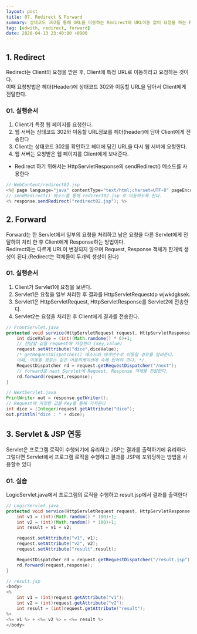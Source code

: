 ```yaml
---
layout: post
title: 07. Redirect & Forward
summary: 상태코드 302를 통해 URL을 이동하는 Redirect와 URL이동 없이 요청을 하는 Forward 둘의 차이점을 알아본다.
tag: [edwith, redirect, forward]
date: 2020-04-13 23:40:00 +0900
---
```


## 1. Redirect

Redirect는 Client의 요청을 받은 후, Client에 특정 URL로 이동하라고 요청하는 것이다.
<br>이때 요청방법은 헤더(Header)에 상태코드 302와 이동할 URL을 담아서 Client에게 전달한다.

### 01. 실행순서
1. Client가 특정 웹 페이지를 요청한다.
2. 웹 서버는 상태코드 302와 이동할 URL정보를 헤더(header)에 담아 Client에게 전송한다
3. Client는 상태코드 302를 확인하고 헤더에 담긴 URL을 다시 웹 서버에 요청한다.
4. 웹 서버는 요청받은 웹 페이지를 Client에게 보내준다.

* Redirect 하기 위해서는 HttpServletResponse의 sendRedirect() 메소드를 사용한다

```java
// WebContent/redirect02.jsp
<%@ page language="java" contentType="text/html;charset=UTF-8" pageEncoding="UTF-8"%>
// sendRedirect() 메소드를 통해 redirect02.jsp 로 이동하도록 한다.
<% response.sendRedirect("redirect02.jsp"); %>
```

## 2. Forward

Forward는 한 Servlet에서 일부의 요청을 처리하고 남은 요청을 다른 Servlet에게 전달하여 처리 한 후 Client에게 Response하는 방법이다.
<br>Redirect와는 다르게 URL이 변경되지 않으며 Request, Response 객체가 한개씩 생성이 된다.(Redirect는 객체들이 두개씩 생성이 된다)

### 01. 실행순서
1. Client가 Servlet1에 요청을 보낸다.
2. Servlet1은 요청을 일부 처리한 후 결과를 HttpServletRequestdp wjwkdgksek.
3. Servlet1은 HttpServletRequest, HttpServletResponse를 Servlet2에 전송한다.
4. Servlet2는 요청을 처리한 후 Client에게 결과를 전송한다.

```java
// FrontServlet.java
protected void service(HttpServletRequest request, HttpServletResponse response) throws ServletException, IOException{
	int diceValue = (int)(Math.randome() * 6)+1;
	// 전달할 값을 request에 저장한다 (key,value)
	request.setAttribute("dice",diceValue);
	/* getRequestDispatcher() 메소드의 매개변수로 이동할 경로를 알려준다.
	이때, 이동할 경로는 같은 어플리케이션에 속해 있어야 한다. */
	RequestDispatcher rd = request.getRequestDispatcher("/next");
	// forward로 next Servlet에 Request, Response 객체를 전달한다.
	rd.forward(request,response);
}

// NextServlet.java
PrintWriter out = response.getWriter();
// Request에 저장한 값을 Key를 통해 가져온다
int dice = (Integer)request.getAttribute("dice");
out.println("dice : " + dice);
```

## 3. Servlet & JSP 연동

Servlet은 프로그램 로직이 수행되기에 유리하고 JSP는 결과를 출력하기에 유리하다.
<br>그렇다면 Servlet에서 프로그램 로직을 수행하고 결과를 JSP에 포워딩하는 방법을 사용할수 있다

### 01. 실습
LogicServlet.java에서 프로그램의 로직을 수행하고 result.jsp에서 결과를 출력한다

```java
// LogicServlet.java
protected void service(HttpServletRequest request, HttpServletResponse response) throws ServletException, IOException{
	int v1 = (int)(Math.random() * 100)+1;
	int v2 = (int)(Math.random() * 100)+1;
	int result = v1 + v2;

	request.setAttribute("v1", v1);
	request.setAttribute("v2", v2);
	request.setAttribute("result",result);

	RequestDispatcher rd = request.getRequestDispatcher("/result.jsp");
	rd.forward(request,response);
}
```

```java
// result.jsp
<body>
<%
	int v1 = (int)request.getAttribute("v1");
	int v2 = (int)request.getAttribute("v2");
	int result = (int)request.getAttribute("result");
%>
<%= v1 %> + <%= v2 %> = <%= result %>
</body>
```
